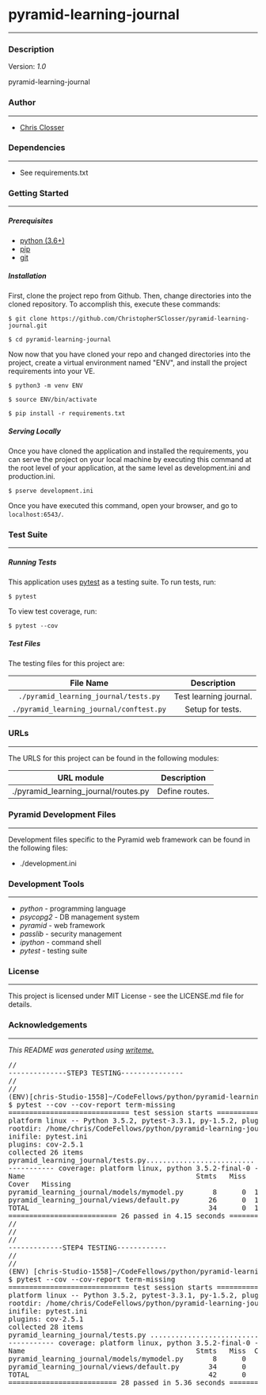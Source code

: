 # pyramid-learning-journal
---
### Description
Version: *1.0*

pyramid-learning-journal

### Author
---
* [Chris Closser](https://github.com/ChristopherSClosser/pyramid-learning-journal)

### Dependencies
---
* See requirements.txt

### Getting Started
---
##### *Prerequisites*
* [python (3.6+)](https://www.python.org/downloads/)
* [pip](https://pip.pypa.io/en/stable/)
* [git](https://git-scm.com/)

##### *Installation*
First, clone the project repo from Github. Then, change directories into the cloned repository. To accomplish this, execute these commands:

`$ git clone https://github.com/ChristopherSClosser/pyramid-learning-journal.git`

`$ cd pyramid-learning-journal`

Now now that you have cloned your repo and changed directories into the project, create a virtual environment named "ENV", and install the project requirements into your VE.

`$ python3 -m venv ENV`

`$ source ENV/bin/activate`

`$ pip install -r requirements.txt`

##### *Serving Locally*
Once you have cloned the application and installed the requirements, you can serve the project on your local machine by executing this command at the root level of your application, at the same level as development.ini and production.ini.

`$ pserve development.ini`

Once you have executed this command, open your browser, and go to `localhost:6543/`.

### Test Suite
---
##### *Running Tests*
This application uses [pytest](https://docs.pytest.org/en/latest/) as a testing suite. To run tests, run:

``$ pytest``

To view test coverage, run:

``$ pytest --cov``
##### *Test Files*
The testing files for this project are:

| File Name | Description |
|:---:|:---:|
| `./pyramid_learning_journal/tests.py` | Test learning journal. |
| `./pyramid_learning_journal/conftest.py` | Setup for tests. |

### URLs
---
The URLS for this project can be found in the following modules:

| URL module | Description |
|:---:|:---:|
| ./pyramid_learning_journal/routes.py | Define routes. |

### Pyramid Development Files
---
Development files specific to the Pyramid web framework can be found in the following files:
* ./development.ini

### Development Tools
---
* *python* - programming language
* *psycopg2* - DB management system
* *pyramid* - web framework
* *passlib* - security management
* *ipython* - command shell
* *pytest* - testing suite

### License
---
This project is licensed under MIT License - see the LICENSE.md file for details.

### Acknowledgements
---

*This README was generated using [writeme.](https://github.com/chelseadole/write-me)*

<pre>
//
--------------STEP3 TESTING---------------
//
//
(ENV)[chris-Studio-1558]~/CodeFellows/python/pyramid-learning-journal[step3 !?]:
$ pytest --cov --cov-report term-missing
============================= test session starts ==============================
platform linux -- Python 3.5.2, pytest-3.3.1, py-1.5.2, pluggy-0.6.0
rootdir: /home/chris/CodeFellows/python/pyramid-learning-journal,
inifile: pytest.ini
plugins: cov-2.5.1
collected 26 items
pyramid_learning_journal/tests.py..........................             [100%]
----------- coverage: platform linux, python 3.5.2-final-0 -----------
Name                                         Stmts   Miss
Cover   Missing
pyramid_learning_journal/models/mymodel.py       8      0  100%
pyramid_learning_journal/views/default.py       26      0  100%
TOTAL                                           34      0  100%
========================== 26 passed in 4.15 seconds ===========================
//
//
//
-------------STEP4 TESTING------------
//
//
(ENV) [chris-Studio-1558]~/CodeFellows/python/pyramid-learning-journal[step4]:
$ pytest --cov --cov-report term-missing
============================= test session starts ==============================
platform linux -- Python 3.5.2, pytest-3.3.1, py-1.5.2, pluggy-0.6.0
rootdir: /home/chris/CodeFellows/python/pyramid-learning-journal,
inifile: pytest.ini
plugins: cov-2.5.1
collected 28 items
pyramid_learning_journal/tests.py ............................    [100%]
----------- coverage: platform linux, python 3.5.2-final-0 -----------
Name                                         Stmts   Miss  Cover Missing
pyramid_learning_journal/models/mymodel.py       8      0   100%
pyramid_learning_journal/views/default.py       34      0   100%
TOTAL                                           42      0   100%
========================== 28 passed in 5.36 seconds ===========================
</pre>
